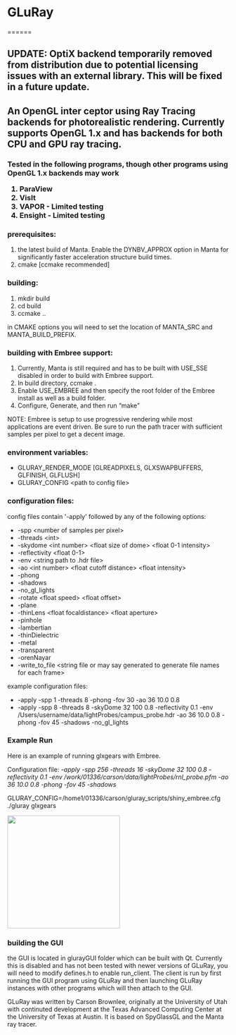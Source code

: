 <h1>GLuRay</h1>
======

<h2> UPDATE: OptiX backend temporarily removed from distribution due to potential licensing issues with an external library.  This will be fixed in a future update. </h>

<h2>An OpenGL inter ceptor using Ray Tracing backends for photorealistic rendering.  Currently supports OpenGL 1.x and has backends for both CPU and GPU ray tracing. </h2>

<h3>Tested in the following programs, though other programs using OpenGL 1.x backends may work </h>
<p>
<ol>
<li>ParaView</li>
<li>VisIt</li>
<li>VAPOR - Limited testing</li>
<li>Ensight - Limited testing</li>
</ol>
</p>

<h3>prerequisites:</h3>
<p>
<ol>
<li>the latest build of Manta.  Enable the DYNBV_APPROX option in Manta for significantly faster acceleration structure build times.</li>
<li>cmake [ccmake recommended]</li>
</ol>

<h3>building:</h3>
<p>
<ol>
<li>mkdir build</li>
<li>cd build</li>
<li>ccmake ..</li>
</ol>
</p>
<p>in CMAKE options you will need to set the location of MANTA_SRC and MANTA_BUILD_PREFIX.</p>


<h3>building with Embree support:</h3>
<p>
<ol>
<li>Currently, Manta is still required and has to be built with USE_SSE disabled in order to build with Embree support.</li>
<li>In build directory, ccmake .</li>
<li>Enable USE_EMBREE and then specify the root folder of the Embree install as well as a build folder.</li>
<li>Configure, Generate, and then run &#8220;make&#8221;</li>
</ol>
</p>
<p>NOTE: Embree is setup to use progressive rendering while most applications are event driven.  Be sure to run the path tracer with sufficient samples per pixel to get a decent image.  </p>


<!-- <h3>building with OptiX support:</h3>
<p>
Please check out the 'optix' branch of GLuRay and build using CMake.
</p>

<h3>running:</h3>
<p>./gluray glxgears</p>
-->


<h3>environment variables:</h3>
<p>
<ul>
<li>GLURAY_RENDER_MODE [GLREADPIXELS, GLXSWAPBUFFERS, GLFINISH, GLFLUSH]</li>
<li>GLURAY_CONFIG &lt;path to config file&gt;</li>
</ul>
</p>

<h3>configuration files:</h3>
<p>
config files contain '-apply' followed by any of the following options:
<ul>
<li>-spp &lt;number of samples per pixel&gt;</li>
<li>-threads &lt;int&gt;</li>
<li>-skydome &lt;int number&gt;  &lt;float size of dome&gt; &lt;float 0-1 intensity&gt;</li> 
<li>-reflectivity &lt;float 0-1&gt;</li>
<li>-env &lt;string path to .hdr file&gt;</li> 
<li>-ao &lt;int number&gt; &lt;float cutoff distance&gt; &lt;float intensity&gt;</li>
<li>-phong</li>
<li>-shadows</li>
<li>-no_gl_lights</li>
<li>-rotate &lt;float speed&gt; &lt;float offset&gt;</li>
<li>-plane</li> 
<li>-thinLens &lt;float focaldistance&gt; &lt;float aperture&gt;</li>
<li>-pinhole</li> 
<li>-lambertian</li> 
<li>-thinDielectric</li> 
<li>-metal</li> 
<li>-transparent</li> 
<li>-orenNayar</li> 
<li>-write_to_file &lt;string file or may say generated to generate file names for each frame&gt;</li>
</ul>
</p>

<p>example configuration files:
<ul>
<li>-apply -spp 1 -threads 8 -phong -fov 30 -ao 36 10.0 0.8</li>
<li>-apply -spp 8 -threads 8 -skyDome 32 100 0.8 -reflectivity 0.1 -env /Users/username/data/lightProbes/campus_probe.hdr -ao 36 10.0 0.8 -phong -fov 45 -shadows -no_gl_lights</li>
</ul>
</p>

<h3> Example Run </h3>
<p>Here is an example of running glxgears with Embree.  </p>
<p>Configuration file:  <i>-apply -spp 256 -threads 16 -skyDome 32 100 0.8 -reflectivity 0.1 -env /work/01336/carson/data/lightProbes/rnl_probe.pfm -ao 36 10.0 0.8 -phong -fov 45 -shadows</i></p>
<p>GLURAY_CONFIG=/home1/01336/carson/gluray_scripts/shiny_embree.cfg ./gluray glxgears</p>
<p><a href="http://enja.org/carson/wp-content/uploads/2013/04/Screen-Shot-2013-10-02-at-11.18.00-AM1.png"><img src="http://enja.org/carson/wp-content/uploads/2013/04/Screen-Shot-2013-10-02-at-11.18.00-AM1.png" alt="" title="Screen Shot 2013-10-02 at 11.18.00 AM"  width="256" height="256" class="aligncenter size-full wp-image-199" /></a></p>

<h3>building the GUI</h3>
<p>the GUI is located in glurayGUI folder which can be built with Qt.  Currently this is disabled and has not been tested with newer versions of GLuRay, you will need to modify defines.h to enable run_client.  The client is run by first running the GUI program using GLuRay and then launching GLuRay instances with other programs which will then attach to the GUI.</p>
<p>GLuRay was written by Carson Brownlee, originally at the University of Utah with continuted development at the Texas Advanced Computing Center at the University of Texas at Austin.  It is based on SpyGlassGL and the Manta ray tracer.</p>

